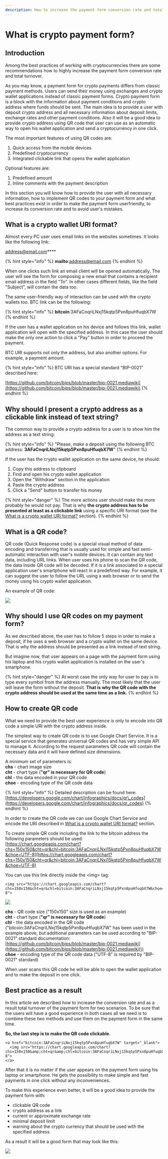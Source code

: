 ```yaml
---
description: How to increase the payment form conversion rate and total turnover
---
```


# What is crypto payment form?

## Introduction <a id="QRcodeimplementation-Introduction"></a>

Among the best practices of working with cryptocurrencies there are some recommendations how to highly increase the payment form conversion rate and total turnover.

As you may know, a payment form for crypto payments differs from classic payment methods. Users can send their money using exchanges and crypto wallet applications instead of classic payment forms. Crypto payment form is a block with the information about payment conditions and crypto address where funds should be sent. The main idea is to provide a user with deposit crypto address and all necessary information about deposit limits, exchange rates and other payment conditions. Also it will be a good idea to provide crypto address using QR code that user can use as an automatic way to open his wallet application and send a cryptocurrency in one click.

The most important features of using QR codes are:

1. Quick access from the mobile devices
2. Predefined cryptocurrency 
3. Integrated clickable link that opens the wallet application

Optional features are:

1. Predefined amount
2. Inline comments with the payment description

In this section you will know how to provide the user with all necessary information, how to implement QR codes to your payment form and what best practices exist in order to make the payment form userfriendly, to increase its conversion rate and to avoid user's mistakes.

## What is a crypto wallet URI format? <a id="QRcodeimplementation-WhatisacryptowalletURIformat?"></a>

Almost every PC user uses email links on the websites sometimes. It looks like the following link:

[address@email.com](mailto:address@email.com)\*\*\*\*

{% hint style="info" %}
**mailto**:address@email.com
{% endhint %}

When one clicks such link an email client will be opened automatically. The user will see the form for composing a new email that contains a recipient email address in the field "To". In other cases different fields, like the field "Subject", will contain the data too.

The same user-friendly way of interaction can be used with the crypto wallets too. BTC link can be the following:

{% hint style="info" %}
**bitcoin**:3AFaCnqriLNxj15kqtp5Pxn8puHfuqbX7W
{% endhint %}

If the user has a wallet application on his device and follows this link, wallet application will open with the specified address. In this case the user should make the only one action to click a "Pay" button in order to proceed the payment.

BTC URI supports not only the address, but also another options. For example, a payment amount.

{% hint style="info" %}
BTC URI has a special standard "BIP-0021" described here:

[https://github.com/bitcoin/bips/blob/master/bip-0021.mediawiki](https://github.com/bitcoin/bips/blob/master/bip-0021.mediawiki)
{% endhint %}

## Why should I present a crypto address as a clickable link instead of text string? <a id="QRcodeimplementation-WhyshouldIpresentacryptoaddressasaclickablelinkinsteadoftextstring?"></a>

The common way to provide a crypto address for a user is to show him the address as a text string:

{% hint style="info" %}
"Please, make a deposit using the following BTC address: **3AFaCnqriLNxj15kqtp5Pxn8puHfuqbX7W**"
{% endhint %}

If the user has the crypto wallet application on the same device, he should:

1. Copy this address to clipboard
2. Find and open his crypto wallet application
3. Open the "Withdraw" section in the application
4. Paste the crypto address
5. Click a "Send" button to transfer his money

{% hint style="danger" %}
The more actions user should make the more probably he would not pay. That is why **the crypto address has to be presented at least as a clickable link** using a specific URI format \(see the [What is a crypto wallet URI format?](https://docs.coinspaid.com/docs/faq/qr-codes-implementation#QRcodeimplementation-WhatisacryptowalletURIformat?) section\).
{% endhint %}

## What is a QR code? <a id="QRcodeimplementation-WhatisaQRcode?"></a>

QR code \(Quick Response code\) is a special visual method of data encoding and transferring that is usually used for simple and fast semi-automatic interaction with user's mobile devices. It can contain any text data, including URL links. When user uses his phone to scan the QR code, the data inside QR code will be decoded. If it is a link associated to a special application user's smartphone will react in a predefined way. For example, it can suggest the user to follow the URL using a web browser or to send the money using his crypto wallet application.

An example of QR code:

![](../.gitbook/assets/image%20%282%29.png)

## Why should I use QR codes on my payment form? <a id="QRcodeimplementation-WhyshouldIuseQRcodesonmypaymentform?"></a>

As we described above, the user has to follow 5 steps in order to make a deposit, if he uses a web browser and a crypto wallet on the same device. That is why the address should be presented as a link instead of text string.

But imagine now, that user appears on a page with the payment form using his laptop and his crypto wallet application is installed on the user's smartphone.

{% hint style="danger" %}
At worst case the only way for user to pay is to type every symbol from the address manually. The most likely that the user will leave the form without the deposit. **That is why the QR code with the crypto address should be used at the same time as a link.**
{% endhint %}

## How to create QR code <a id="QRcodeimplementation-HowtocreateQRcode"></a>

What we need to provide the best user experience is only to encode into QR code a simple URI with the crypto address inside.

The simplest way to create QR code is to use Google Chart Service. It is a special service that generates universal QR codes and has very simple API to manage it. According to the request parameters QR code will contain the necessary data and it will have defined size dimensions.

A minimum set of parameters is:  
**chs** - chart image size  
**cht** - chart type \(**"qr" is necessary for QR code**\)  
**chl** - the data encoded in your QR code  
**choe** - encoding type of the QR code data

{% hint style="info" %}
Detailed description can be found here:  
[https://developers.google.com/chart/infographics/docs/qr\_codes](https://developers.google.com/chart/infographics/docs/qr_codes)
{% endhint %}

In order to create the QR code we can use Google Chart Service and encode the URI described in [What is a crypto wallet URI format?](https://docs.coinspaid.com/docs/faq/qr-codes-implementation#QRcodeimplementation-WhatisacryptowalletURIformat?) section.

To create simple QR code including the link to the bitcoin address the following parameters should be used:  
[https://chart.googleapis.com/chart?chs=150x150&cht=qr&chl=bitcoin:3AFaCnqriLNxj15kqtp5Pxn8puHfuqbX7W&choe=UTF-8](https://chart.googleapis.com/chart?chs=150x150&cht=qr&chl=bitcoin:3AFaCnqriLNxj15kqtp5Pxn8puHfuqbX7W&choe=UTF-8)

You can use this link directly inside the &lt;img&gt; tag:

```markup
<img src="https://chart.googleapis.com/chart?chs=150x150&cht=qr&chl=bitcoin:3AFaCnqriLNxj15kqtp5Pxn8puHfuqbX7W&choe=UTF-8">
```

![](../.gitbook/assets/image%20%284%29.png)

**chs** - QR code size \("150x150" size is used as an example\)  
**cht** - chart type \(**"qr" is necessary for QR code**\)  
**chl** - the data encoded in the QR code \("bitcoin:3AFaCnqriLNxj15kqtp5Pxn8puHfuqbX7W" has been used in the example above, but additional parameters can be used according to "BIP-0021" standard documentation: [https://github.com/bitcoin/bips/blob/master/bip-0021.mediawiki](https://github.com/bitcoin/bips/blob/master/bip-0021.mediawiki)\)  
**choe** - encoding type of the QR code data \("UTF-8" is required by "BIP-0021" standard\)

When user scans this QR code he will be able to open the wallet application and to make the deposit in one click.

## Best practice as a result <a id="QRcodeimplementation-Bestpracticeasaresult"></a>

In this article we described how to increase the conversion rate and as a result total turnover of the payment form for two scenarios. To be sure that the users will have a good experience in both cases all we need is to combine these two methods and use them on the payment form in the same time.

**So, the last step is to make the QR code clickable.**

```markup
<a href="bitcoin:3AFaCnqriLNxj15kqtp5Pxn8puHfuqbX7W" target="_blank">
  <img src="https://chart.googleapis.com/chart?chs=150x150&amp;cht=qr&amp;chl=bitcoin:3AFaCnqriLNxj15kqtp5Pxn8puHfuqbX7W&amp;choe=UTF-8">
</a>
```

After that it is no matter if the user appears on the payment form using his laptop or smartphone. He gets the possibility to make simple and fast payments in one click without any inconveniences.

To make this experience even better, it will be a good idea to provide the payment form with:

* clickable QR code
* crypto address as a link
* current or approximate exchange rate
* minimal deposit limit
* warning about the crypto currency that should be used with the specified address

As a result it will be a good form that may look like this:

![](../.gitbook/assets/deposit-or-bitstarz.com-2019-10-04-15-31-35.png)



